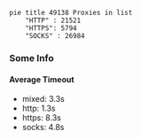 
```mermaid
pie title 49138 Proxies in list
    "HTTP" : 21521
    "HTTPS": 5794
    "SOCKS" : 26984
```

### Some Info
#### Average Timeout

- mixed: 3.3s
- http: 1.3s
- https: 8.3s
- socks: 4.8s